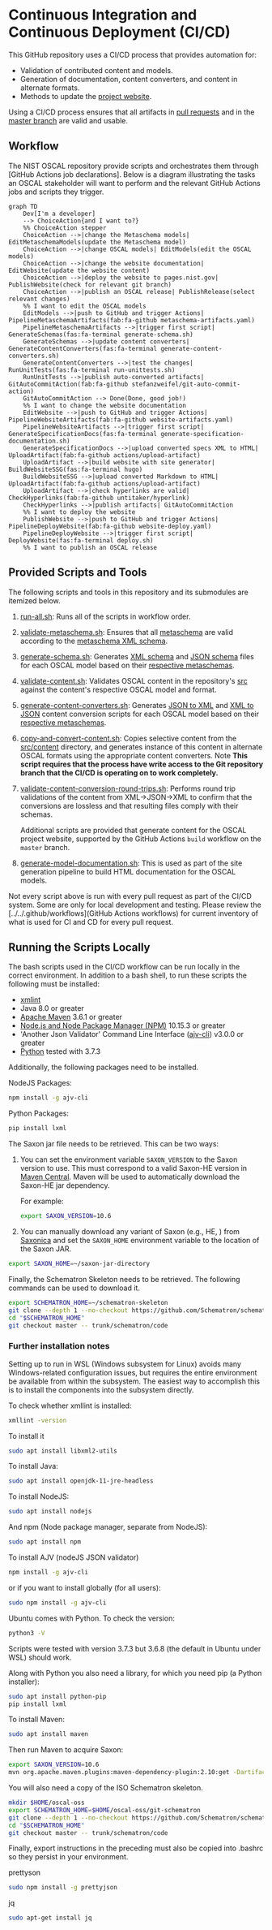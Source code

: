 # Continuous Integration and Continuous Deployment (CI/CD)

This GitHub repository uses a CI/CD process that provides automation for:

- Validation of contributed content and models.
- Generation of documentation, content converters, and content in alternate formats.
- Methods to update the [project website](https://pages.nist.gov/OSCAL).

Using a CI/CD process ensures that all artifacts in [pull requests](https://github.com/usnistgov/OSCAL/blob/master/CONTRIBUTING.md) and in the [master branch](https://github.com/usnistgov/OSCAL) are valid and usable.

## Workflow

The NIST OSCAL repository provide scripts and orchestrates them through [GitHub Actions job declarations]. Below is a diagram illustrating the tasks an OSCAL stakeholder will want to perform and the relevant GitHub Actions jobs and scripts they trigger.

```mermaid
graph TD
    Dev[I'm a developer] 
    --> ChoiceAction{and I want to?}
    %% ChoiceAction stepper
    ChoiceAction -->|change the Metaschema models| EditMetaschemaModels(update the Metaschema model)
    ChoiceAction -->|change OSCAL models| EditModels(edit the OSCAL models)
    ChoiceAction -->|change the website documentation| EditWebsite(update the website content)
    ChoiceAction -->|deploy the website to pages.nist.gov| PublishWebsite(check for relevant git branch)
    ChoiceAction -->|publish an OSCAL release| PublishRelease(select relevant changes)
    %% I want to edit the OSCAL models
    EditModels -->|push to GitHub and trigger Actions| PipelineMetaschemaArtifacts(fab:fa-github metaschema-artifacts.yaml)
    PipelineMetaschemaArtifacts -->|trigger first script| GenerateSchemas(fas:fa-terminal generate-schema.sh)
    GenerateSchemas -->|update content converters| GenerateContentConverters(fas:fa-terminal generate-content-converters.sh)
    GenerateContentConverters -->|test the changes| RunUnitTests(fas:fa-terminal run-unittests.sh)
    RunUnitTests -->|publish auto-converted artifacts| GitAutoCommitAction(fab:fa-github stefanzweifel/git-auto-commit-action)
    GitAutoCommitAction --> Done(Done, good job!)
    %% I want to change the website documentation
    EditWebsite -->|push to GitHub and trigger Actions| PipelineWebsiteArtifacts(fab:fa-github website-artifacts.yaml)
    PipelineWebsiteArtifacts -->|trigger first script| GenerateSpecificationDocs(fas:fa-terminal generate-specification-documentation.sh)
    GenerateSpecificationDocs -->|upload converted specs XML to HTML| UploadArtifact(fab:fa-github actions/upload-artifact)
    UploadArtifact -->|build website with site generator| BuildWebsiteSSG(fas:fa-terminal hugo)
    BuildWebsiteSSG -->|upload converted Markdown to HTML| UploadArtifact(fab:fa-github actions/upload-artifact)
    UploadArtifact -->|check hyperlinks are valid| CheckHyperlinks(fab:fa-github untitaker/hyperlink)
    CheckHyperlinks -->|publish artifacts| GitAutoCommitAction
    %% I want to deploy the website
    PublishWebsite -->|push to GitHub and trigger Actions| PipelineDeployWebsite(fab:fa-github website-deploy.yaml)
    PipelineDeployWebsite -->|trigger first script| DeployWebsite(fas:fa-terminal deploy.sh)
    %% I want to publish an OSCAL release
```

## Provided Scripts and Tools

The following scripts and tools in this repository and its submodules are itemized below. 

1. [run-all.sh](run-all.sh): Runs all of the scripts in workflow order.
1. [validate-metaschema.sh](validate-metaschema.sh): Ensures that all [metaschema](https://github.com/usnistgov/OSCAL/tree/master/src/metaschema) are valid according to the [metaschema XML schema](https://github.com/usnistgov/metaschema/blob/main/schema/xml/metaschema.xsd).
1. [generate-schema.sh](generate-schema.sh): Generates [XML schema](https://github.com/usnistgov/OSCAL/tree/master/xml/schema) and [JSON schema](https://github.com/usnistgov/OSCAL/tree/master/json/schema) files for each OSCAL model based on their [respective metaschemas](https://github.com/usnistgov/OSCAL/tree/master/src/metaschema).
1. [validate-content.sh](validate-content.sh): Validates OSCAL content in the repository's [src](https://github.com/usnistgov/OSCAL/tree/master/src) against the content's respective OSCAL model and format.
1. [generate-content-converters.sh](generate-content-converters.sh): Generates [JSON to XML](https://github.com/usnistgov/OSCAL/tree/master/xml/convert) and [XML to JSON](https://github.com/usnistgov/OSCAL/tree/master/json/convert) content conversion scripts for each OSCAL model based on their [respective metaschemas](https://github.com/usnistgov/OSCAL/tree/master/src/metaschema).
1. [copy-and-convert-content.sh](copy-and-convert-content.sh): Copies selective content from the [src/content](https://github.com/usnistgov/OSCAL/tree/master/src/content) directory, and generates instance of this content in alternate OSCAL formats using the appropriate content converters. Note __This script requires that the process have write access to the Git repository branch that the CI/CD is operating on to work completely.__
1. [validate-content-conversion-round-trips.sh](validate-content-conversion-round-trips.sh): Performs round trip validations of the content from XML->JSON->XML to confirm that the conversions are lossless and that resulting files comply with their schemas.

    Additional scripts are provided that generate content for the OSCAL project website, supported by the GitHub Actions ```build``` workflow on the ```master``` branch.

1. [generate-model-documentation.sh](generate-model-documentation.sh): This is used as part of the site generation pipeline to build HTML documentation for the OSCAL models.

Not every script above is run with every pull request as part of the CI/CD system. Some are only for local development and testing. Please review the [../../.github/workflows](GitHub Actions workflows) for current inventory of what is used for CI and CD for every pull request.

## Running the Scripts Locally

The bash scripts used in the CI/CD workflow can be run locally in the correct environment. In addition to a bash shell, to run these scripts the following must be installed:

- [xmlint](http://xmlsoft.org/xmllint.html)
- Java 8.0 or greater
- [Apache Maven](https://maven.apache.org/) 3.6.1 or greater
- [Node.js and Node Package Manager (NPM)](https://nodejs.org/en/) 10.15.3 or greater
- 'Another Json Validator' Command Line Interface ([ajv-cli](https://github.com/jessedc/ajv-cli)) v3.0.0 or greater
- [Python](https://www.python.org/) tested with 3.7.3

Additionally, the following packages need to be installed.

NodeJS Packages:

```bash
npm install -g ajv-cli
```

Python Packages:

```bash
pip install lxml
```

The Saxon jar file needs to be retrieved. This can be two ways:

1. You can set the environment variable ```SAXON_VERSION``` to the Saxon version to use. This must correspond to a valid Saxon-HE version in [Maven Central](https://search.maven.org/artifact/net.sf.saxon/Saxon-HE). Maven will be used to automatically download the Saxon-HE jar dependency.

    For example:

    ```bash
    export SAXON_VERSION=10.6
    ```

2. You can manually download any variant of Saxon (e.g., HE, ) from [Saxonica](https://www.saxonica.com/download/java.xml) and set the ```SAXON_HOME``` environment variable to the location of the Saxon JAR.

```bash
export SAXON_HOME=~/saxon-jar-directory
```

Finally, the Schematron Skeleton needs to be retrieved. The following commands can be used to download it.

```bash
export SCHEMATRON_HOME=~/schematron-skeleton
git clone --depth 1 --no-checkout https://github.com/Schematron/schematron.git "$SCHEMATRON_HOME"
cd "$SCHEMATRON_HOME"
git checkout master -- trunk/schematron/code
```

### Further installation notes

Setting up to run in WSL (Windows subsystem for Linux) avoids many Windows-related configuration issues, but requires the entire environment be available from within the subsystem. The easiest way to accomplish this is to install the components into the subsystem directly.

To check whether xmllint is installed:

```bash
xmllint -version
```

To install it

```bash
sudo apt install libxml2-utils
```

To install Java:

```bash
sudo apt install openjdk-11-jre-headless
```

To install NodeJS:

```bash
sudo apt install nodejs
```

And npm (Node package manager, separate from NodeJS):

```bash
sudo apt install npm
```

To install AJV (nodeJS JSON validator)

```bash
npm install -g ajv-cli
```

or if you want to install globally (for all users):

```bash
sudo npm install -g ajv-cli
```

Ubuntu comes with Python. To check the version:

```bash
python3 -V
```

Scripts were tested with version 3.7.3 but 3.6.8 (the default in Ubuntu under WSL) should work.

Along with Python you also need a library, for which you need pip (a Python installer):

```bash
sudo apt install python-pip
pip install lxml

```

To install Maven:

```bash
sudo apt install maven
```

Then run Maven to acquire Saxon:

```bash
export SAXON_VERSION=10.6
mvn org.apache.maven.plugins:maven-dependency-plugin:2.10:get -DartifactId=Saxon-HE -DgroupId=net.sf.saxon -Dversion=$SAXON_VERSION
```

You will also need a copy of the ISO Schematron skeleton.

```bash
mkdir $HOME/oscal-oss
export SCHEMATRON_HOME=$HOME/oscal-oss/git-schematron
git clone --depth 1 --no-checkout https://github.com/Schematron/schematron.git "$SCHEMATRON_HOME"
cd "$SCHEMATRON_HOME"
git checkout master -- trunk/schematron/code
```

Finally, export instructions in the preceding must also be copied into .bashrc so they persist in your environment.

prettyson

```bash
sudo npm install -g prettyjson
```

jq

```bash
sudo apt-get install jq
```
